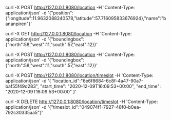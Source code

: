 curl -X POST http://127.0.0.1:8080/location -H 'Content-Type: application/json' -d '{"position":{"longitude":11.9632088240578,"latitude":57.716095833676924},"name":"bananpiren"}'

curl -X GET http://127.0.0.1:8080/location -H 'Content-Type: application/json' -d '{"boundingbox":{"north":58,"west":11,"south":57,"east":12}}'

curl -X POST http://127.0.0.1:8080/location -H 'Content-Type: application/json' -d '{"boundingbox":{"north":58,"west":11,"south":57,"east":12}}'

curl -X POST http://127.0.0.1:8080/location/timeslot -H 'Content-Type: application/json' -d '{
   "location_id":"6e6f8684-6c8f-4a47-90a7-baf55f49d283",
   "start_time": "2020-12-09T16:09:53+00:00",
   "end_time": "2020-12-09T16:09:53+00:00"
}'

curl -X DELETE http://127.0.0.1:8080/location/timeslot -H 'Content-Type: application/json' -d '{"timeslot_id":"049074f1-7927-48f0-b0ea-792c30335aa5"}'